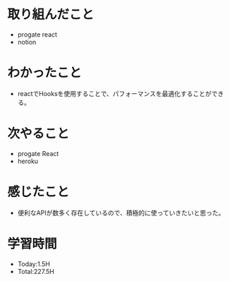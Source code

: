 # 取り組んだこと
- progate react
- notion
# わかったこと
- reactでHooksを使用することで、パフォーマンスを最適化することができる。
# 次やること
- progate React
- heroku
# 感じたこと
- 便利なAPIが数多く存在しているので、積極的に使っていきたいと思った。
# 学習時間
- Today:1.5H
- Total:227.5H
